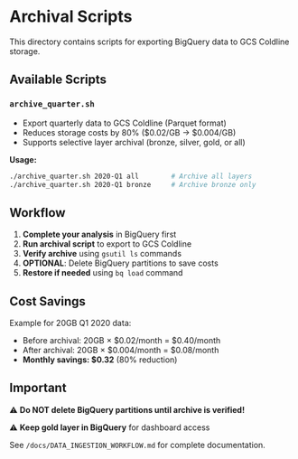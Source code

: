 # Archival Scripts

This directory contains scripts for exporting BigQuery data to GCS Coldline storage.

## Available Scripts

### `archive_quarter.sh`
- Export quarterly data to GCS Coldline (Parquet format)
- Reduces storage costs by 80% ($0.02/GB → $0.004/GB)
- Supports selective layer archival (bronze, silver, gold, or all)

**Usage:**
```bash
./archive_quarter.sh 2020-Q1 all        # Archive all layers
./archive_quarter.sh 2020-Q1 bronze     # Archive bronze only
```

## Workflow

1. **Complete your analysis** in BigQuery first
2. **Run archival script** to export to GCS Coldline
3. **Verify archive** using `gsutil ls` commands
4. **OPTIONAL**: Delete BigQuery partitions to save costs
5. **Restore if needed** using `bq load` command

## Cost Savings

Example for 20GB Q1 2020 data:
- Before archival: 20GB × $0.02/month = $0.40/month
- After archival: 20GB × $0.004/month = $0.08/month
- **Monthly savings: $0.32** (80% reduction)

## Important

⚠️ **Do NOT delete BigQuery partitions until archive is verified!**

⚠️ **Keep gold layer in BigQuery** for dashboard access

See `/docs/DATA_INGESTION_WORKFLOW.md` for complete documentation.
